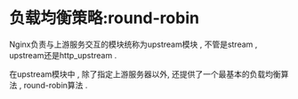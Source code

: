 # 负载均衡策略:round-robin

Nginx负责与上游服务交互的模块统称为upstream模块 , 不管是stream , upstream还是http\_upstream . 

在upstream模块中 , 除了指定上游服务器以外, 还提供了一个最基本的负载均衡算法 , round-robin算法 . 





